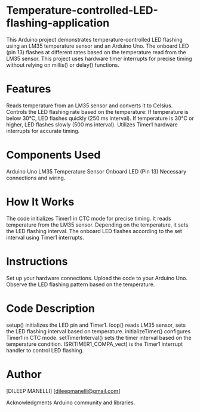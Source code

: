 # Temperature-controlled-LED-flashing-application
This Arduino project demonstrates temperature-controlled LED flashing using an LM35 temperature sensor and an Arduino Uno. The onboard LED (pin 13) flashes at different rates based on the temperature read from the LM35 sensor. This project uses hardware timer interrupts for precise timing without relying on millis() or delay() functions.

# Features
Reads temperature from an LM35 sensor and converts it to Celsius.
Controls the LED flashing rate based on the temperature:
If temperature is below 30°C, LED flashes quickly (250 ms interval).
If temperature is 30°C or higher, LED flashes slowly (500 ms interval).
Utilizes Timer1 hardware interrupts for accurate timing.
# Components Used
Arduino Uno
LM35 Temperature Sensor
Onboard LED (Pin 13)
Necessary connections and wiring.
# How It Works
The code initializes Timer1 in CTC mode for precise timing.
It reads temperature from the LM35 sensor.
Depending on the temperature, it sets the LED flashing interval.
The onboard LED flashes according to the set interval using Timer1 interrupts.
# Instructions
Set up your hardware connections.
Upload the code to your Arduino Uno.
Observe the LED flashing pattern based on the temperature.
# Code Description
setup() initializes the LED pin and Timer1.
loop() reads LM35 sensor, sets the LED flashing interval based on temperature.
initializeTimer() configures Timer1 in CTC mode.
setTimerInterval() sets the timer interval based on the temperature condition.
ISR(TIMER1_COMPA_vect) is the Timer1 interrupt handler to control LED flashing.
# Author
[DILEEP MANELLI]
[dileepmanelli@gmail.com]


Acknowledgments
Arduino community and libraries.
